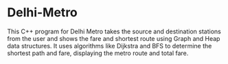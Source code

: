 # Delhi-Metro
This C++ program for Delhi Metro takes the source and destination stations from the user and shows the fare and shortest route using Graph and Heap data structures. It uses algorithms like Dijkstra and BFS to determine the shortest path and fare, displaying the metro route and total fare.
